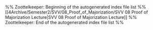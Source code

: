 %% Zoottelkeeper: Beginning of the autogenerated index file list  %%
 [[4Archive/Semester2/SVV/08_Proof_of_Majorization/SVV 08 Proof of Majorization Lecture|SVV 08 Proof of Majorization Lecture]]
%% Zoottelkeeper: End of the autogenerated index file list  %%
